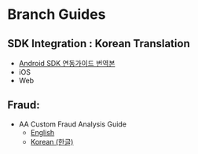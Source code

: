 # Branch Guides

## SDK Integration : Korean Translation
 * [Android SDK 연동가이드 번역본](https://github.com/bson-branch/guides/blob/master/pages/apps/android.md)
 * iOS
 * Web

## Fraud:
* AA Custom Fraud Analysis Guide
  * [English](https://github.com/bson-branch/guides/blob/master/fraud/aa_custom_fraud_analysis_guide_en.md)
  * [Korean (한글)](https://github.com/bson-branch/guides/blob/master/fraud/aa_custom_fraud_analysis_guide_ko.md)
